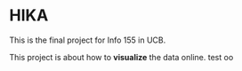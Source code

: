 HIKA
====

This is the final project for Info 155 in UCB.

This project is about how to **visualize** the data online.
test
oo
